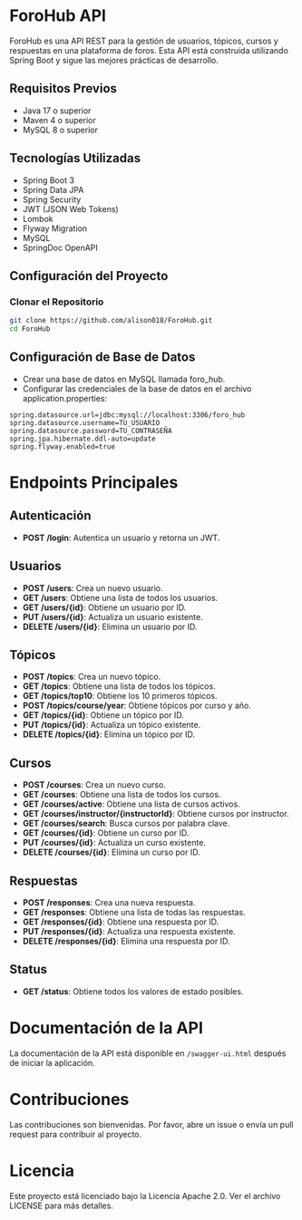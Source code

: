 # ForoHub API

ForoHub es una API REST para la gestión de usuarios, tópicos, cursos y respuestas en una plataforma de foros. Esta API está construida utilizando Spring Boot y sigue las mejores prácticas de desarrollo.

## Requisitos Previos

- Java 17 o superior
- Maven 4 o superior
- MySQL 8 o superior

## Tecnologías Utilizadas

- Spring Boot 3
- Spring Data JPA
- Spring Security
- JWT (JSON Web Tokens)
- Lombok
- Flyway Migration
- MySQL
- SpringDoc OpenAPI

## Configuración del Proyecto

### Clonar el Repositorio

```bash
git clone https://github.com/alison018/ForoHub.git
cd ForoHub
```

## Configuración de Base de Datos
- Crear una base de datos en MySQL llamada foro_hub.
- Configurar las credenciales de la base de datos en el archivo application.properties:

```application.properties
spring.datasource.url=jdbc:mysql://localhost:3306/foro_hub
spring.datasource.username=TU_USUARIO
spring.datasource.password=TU_CONTRASEÑA
spring.jpa.hibernate.ddl-auto=update
spring.flyway.enabled=true

```
# Endpoints Principales

## Autenticación
- **POST /login**: Autentica un usuario y retorna un JWT.

## Usuarios
- **POST /users**: Crea un nuevo usuario.
- **GET /users**: Obtiene una lista de todos los usuarios.
- **GET /users/{id}**: Obtiene un usuario por ID.
- **PUT /users/{id}**: Actualiza un usuario existente.
- **DELETE /users/{id}**: Elimina un usuario por ID.

## Tópicos
- **POST /topics**: Crea un nuevo tópico.
- **GET /topics**: Obtiene una lista de todos los tópicos.
- **GET /topics/top10**: Obtiene los 10 primeros tópicos.
- **POST /topics/course/year**: Obtiene tópicos por curso y año.
- **GET /topics/{id}**: Obtiene un tópico por ID.
- **PUT /topics/{id}**: Actualiza un tópico existente.
- **DELETE /topics/{id}**: Elimina un tópico por ID.

## Cursos
- **POST /courses**: Crea un nuevo curso.
- **GET /courses**: Obtiene una lista de todos los cursos.
- **GET /courses/active**: Obtiene una lista de cursos activos.
- **GET /courses/instructor/{instructorId}**: Obtiene cursos por instructor.
- **GET /courses/search**: Busca cursos por palabra clave.
- **GET /courses/{id}**: Obtiene un curso por ID.
- **PUT /courses/{id}**: Actualiza un curso existente.
- **DELETE /courses/{id}**: Elimina un curso por ID.

## Respuestas
- **POST /responses**: Crea una nueva respuesta.
- **GET /responses**: Obtiene una lista de todas las respuestas.
- **GET /responses/{id}**: Obtiene una respuesta por ID.
- **PUT /responses/{id}**: Actualiza una respuesta existente.
- **DELETE /responses/{id}**: Elimina una respuesta por ID.

## Status
- **GET /status**: Obtiene todos los valores de estado posibles.

# Documentación de la API
La documentación de la API está disponible en `/swagger-ui.html` después de iniciar la aplicación.

# Contribuciones
Las contribuciones son bienvenidas. Por favor, abre un issue o envía un pull request para contribuir al proyecto.

# Licencia
Este proyecto está licenciado bajo la Licencia Apache 2.0. Ver el archivo LICENSE para más detalles.


